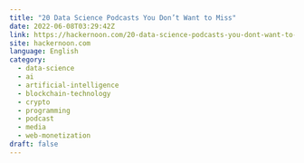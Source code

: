 ```yaml
---
title: "20 Data Science Podcasts You Don’t Want to Miss"
date: 2022-06-08T03:29:42Z
link: https://hackernoon.com/20-data-science-podcasts-you-dont-want-to-miss?source=rss&utm_medium=RSS&utm_source=news.12bit.vn
site: hackernoon.com
language: English
category:
  - data-science
  - ai
  - artificial-intelligence
  - blockchain-technology
  - crypto
  - programming
  - podcast
  - media
  - web-monetization
draft: false
---
```

